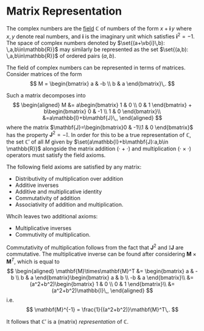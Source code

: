 Matrix Representation
=====================
<!-- TODO: field -->
The complex numbers are the [field](field.md) $\mathbb{C}$ of numbers of the form $x+\mathbf{i}\,y$ where $x,y$ denote real numbers, and $\mathbf{i}$ is the imaginary unit which satisfies $\mathbf{i}^2=-1$. The space of complex numbers denoted by $\set{(a+\vb{i}\,b): \,a,b\in\mathbb{R}}$ may similarly be represented as the set $\set{(a,b): \,a,b\in\mathbb{R}}$ of ordered pairs $(a,b)$. 

The field of complex numbers can be represented in terms of matrices. Consider matrices of the form
$$
M = \begin{bmatrix}
a & -b \\ 
b & a
\end{bmatrix}\,.
$$

Such a matrix decomposes into
$$
\begin{aligned}
M &= a\begin{bmatrix}
1 & 0 \\ 
0 & 1
\end{bmatrix} + b\begin{bmatrix}
0 & -1 \\ 
1 & 0
\end{bmatrix}\\
&=a\mathbb{I}+b\mathbf{J}\,,
\end{aligned}
$$
where the matrix $\mathbf{J}=\begin{bmatrix}0 & -1\\1 & 0 \end{bmatrix}$ has the property $\mathbf{J}^2=-\mathbb{I}$. In order for this to be a true representation of $\mathbb{C}$, the set $\mathbb{C}'$ of all $M$ given by $\set{a\mathbb{I}+b\mathbf{J}:a,b\in \mathbb{R}}$ alongside the matrix addition $(\cdot+\cdot)$ and multiplication $(\cdot\times\cdot)$ operators must satisfy the field axioms. 

The following field axioms are satisfied by any matrix:
* Distributivity of multiplication over addition
* Additive inverses
* Additive and multiplicative identity
* Commutativity of addition
* Associativity of addition and multiplication.

Whcih leaves two additional axioms:
* Multiplicative inverses
* Commutivity of multiplication.

Commutativity of multiplication follows from the fact that $\mathbf{J}^2$ and $\mathbb{I}\mathbf{J}$ are commutative. The multiplicative inverse can be found after considering $\mathbf{M}\times\mathbf{M}^T$, which is equal to 
$$
\begin{aligned}
\mathbf{M}\times\mathbf{M}^T 
&= \begin{bmatrix}
a & -b \\ 
b & a
\end{bmatrix}\begin{bmatrix}
a & b \\ 
-b & a
\end{bmatrix}\\
&=(a^2+b^2)\begin{bmatrix}
1 & 0 \\ 
0 & 1
\end{bmatrix}\\
&=(a^2+b^2)\mathbb{I}\,,
\end{aligned}
$$
i.e. 
$$
\mathbf{M}^{-1} = \frac{1}{(a^2+b^2)}\mathbf{M}^T\,.
$$

It follows that $\mathbb{C}'$ is a (matrix) *representation* of $\mathbb{C}$.